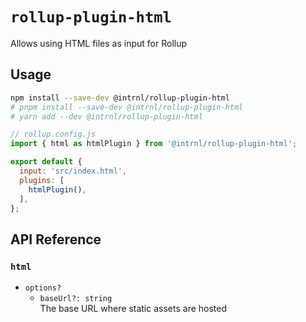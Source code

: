 # `rollup-plugin-html`

Allows using HTML files as input for Rollup

## Usage

```sh
npm install --save-dev @intrnl/rollup-plugin-html
# pnpm install --save-dev @intrnl/rollup-plugin-html
# yarn add --dev @intrnl/rollup-plugin-html
```

```js
// rollup.config.js
import { html as htmlPlugin } from '@intrnl/rollup-plugin-html';

export default {
  input: 'src/index.html',
  plugins: [
    htmlPlugin(),
  ],
};
```

## API Reference

### `html`

- `options?`
  - `baseUrl?: string`  
    The base URL where static assets are hosted
